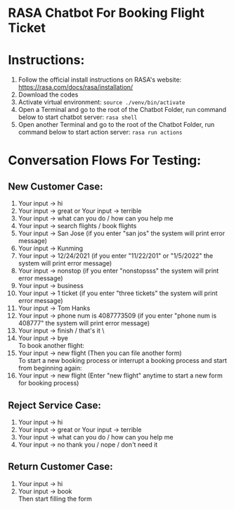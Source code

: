 # RASA Chatbot For Booking Flight Ticket

# Instructions:
1. Follow the official install instructions on RASA's website: https://rasa.com/docs/rasa/installation/
2. Download the codes
3. Activate virtual environment:
``` source ./venv/bin/activate ```
4. Open a Terminal and go to the root of the Chatbot Folder, run command below to start chatbot server:
``` rasa shell ```
5. Open another Terminal and go to the root of the Chatbot Folder, run command below to start action server:
``` rasa run actions ```

# Conversation Flows For Testing:

## New Customer Case:
1. Your input -> hi
2. Your input -> great or Your input -> terrible
3. Your input -> what can you do / how can you help me
4. Your input -> search flights / book flights
5. Your input -> San Jose (if you enter "san jos" the system will print error message)
6. Your input -> Kunming
7. Your input -> 12/24/2021 (if you enter "11/22/201" or "1/5/2022" the system will print error message)
8. Your input -> nonstop (if you enter "nonstopsss" the system will print error message)
9. Your input -> business 
10. Your input -> 1 ticket (if you enter "three tickets" the system will print error message)
11. Your input -> Tom Hanks 
12. Your input -> phone num is 4087773509 (if you enter "phone num is 408777" the system will print error message)
13. Your input -> finish / that's it \
14. Your input -> bye \
To book another flight:
15. Your input -> new flight (Then you can file another form) \
To start a new booking process or interrupt a booking process and start from beginning again:
16. Your input -> new flight (Enter "new flight" anytime to start a new form for booking process)

## Reject Service Case:
1. Your input -> hi
2. Your input -> great or Your input -> terrible
3. Your input -> what can you do / how can you help me
4. Your input -> no thank you / nope / don't need it

## Return Customer Case:
1. Your input -> hi
2. Your input -> book \
Then start filling the form
